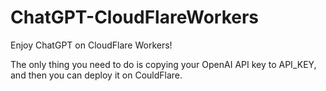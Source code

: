 # ChatGPT-CloudFlareWorkers

Enjoy ChatGPT on CloudFlare Workers!

The only thing you need to do is copying your OpenAI API key to API_KEY, and then you can deploy it on CouldFlare.
